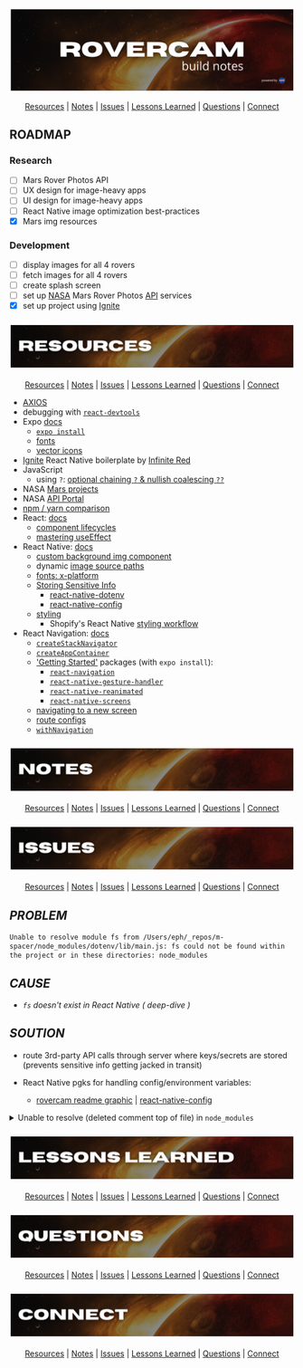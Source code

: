 <!-- #region title -->

<div align='center'>

![rovercam readme graphic](./assets/readme/build-notes-title.png)

</div>

<div align='center'>

[Resources](#resources) | [Notes](#notes) | [Issues](#issues) | [Lessons Learned](#lessons) | [Questions](#questions) | [Connect](#connect)

</div>

<!-- #endregion /title -->

<!-- #region roadmap -->

## **ROADMAP**

### **Research**

- [ ] Mars Rover Photos API
- [ ] UX design for image-heavy apps
- [ ] UI design for image-heavy apps
- [ ] React Native image optimization best-practices
- [x] Mars img resources

### **Development**

- [ ] display images for all 4 rovers
- [ ] fetch images for all 4 rovers
- [ ] create splash screen
- [ ] set up [NASA](https://api.nasa.gov/#mars-rover-photos) Mars Rover Photos [API](https://github.com/chrisccerami/mars-photo-api) services
- [x] set up project using [Ignite](https://github.com/infinitered/ignite)

<!-- #endregion /roadmap -->

<!-- #region resources -->

<h3 id='resources' align='center'>

![rovercam readme graphic](./assets/readme/resources.png)

</h3>

<div align='center'>

[Resources](#resources) | [Notes](#notes) | [Issues](#issues) | [Lessons Learned](#lessons) | [Questions](#questions) | [Connect](#connect)

</div>

- [AXIOS](https://github.com/axios/axios#axios)
- debugging with [`react-devtools`](https://www.npmjs.com/package/react-devtools)
- Expo [docs](https://docs.expo.dev)
  - [`expo install`](https://docs.expo.dev/guides/config-plugins/#expo-install)
  - [fonts](https://docs.expo.dev/versions/latest/sdk/font/)
  - [vector icons](https://icons.expo.fyi/)
- [Ignite](https://github.com/infinitered/ignite) React Native boilerplate by [Infinite Red](infinite.red)
- JavaScript
  - using `?`: [optional chaining `?` & nullish coalescing `??`](https://www.freecodecamp.org/news/how-the-question-mark-works-in-javascript/)
- NASA [Mars projects](https://mars.nasa.gov/)
- NASA [API Portal](https://api.nasa.gov/)
- [npm / yarn comparison](https://classic.yarnpkg.com/en/docs/migrating-from-npm#toc-cli-commands-comparison)
- React: [docs](reactjs.org)
  - [component lifecycles](https://projects.wojtekmaj.pl/react-lifecycle-methods-diagram/)
  - [mastering useEffect](https://www.youtube.com/watch?v=dH6i3GurZW8)
- React Native: [docs](reactnative.dev)
  - [custom background img component](https://www.sitereq.com/post/two-easy-ways-to-add-react-native-background-image)
  - dynamic [image source paths](https://stackoverflow.com/a/41432660)
  - [fonts: x-platform](https://github.com/react-native-training/react-native-fonts)
  - [Storing Sensitive Info](https://reactnative.dev/docs/security#storing-sensitive-info)
    - [react-native-dotenv](https://github.com/goatandsheep/react-native-dotenv)
    - [react-native-config](https://github.com/luggit/react-native-config)
  - [styling](https://reactnative.dev/docs/style)
    - Shopify's React Native [styling workflow](https://shopify.engineering/5-ways-to-improve-your-react-native-styling-workflow)
- React Navigation: [docs](https://reactnavigation.org/docs/4.x/getting-started)
  - [`createStackNavigator`](https://reactnavigation.org/docs/4.x/stack-navigator/)
  - [`createAppContainer`](https://reactnavigation.org/docs/4.x/app-containers#props-of-createappcontainer-on-react-native)
  - ['Getting Started'](https://reactnavigation.org/docs/4.x/getting-started) packages (with `expo install`):
    - [`react-navigation`](https://www.npmjs.com/package/react-navigation)
    - [`react-native-gesture-handler`](https://www.npmjs.com/package/react-native-gesture-handler)
    - [`react-native-reanimated`](https://www.npmjs.com/package/react-native-reanimated)
    - [`react-native-screens`](https://www.npmjs.com/package/react-native-screens)
  - [navigating to a new screen](https://reactnavigation.org/docs/4.x/navigating#navigating-to-a-new-screen)
  - [route configs](https://reactnavigation.org/docs/4.x/stack-navigator#routeconfigs)
  - [`withNavigation`](https://reactnavigation.org/docs/4.x/with-navigation/)

<!-- #endregion /resources -->

<!-- #region notes -->

<h3 id='notes' align='center'>

![rovercam readme graphic](./assets/readme/notes.png)

</h3>

<div align='center'>

[Resources](#resources) | [Notes](#notes) | [Issues](#issues) | [Lessons Learned](#lessons) | [Questions](#questions) | [Connect](#connect)

</div>

<!-- #endregion /notes -->

<!-- #region issues -->

<h3 id='issues' align='center'>

![rovercam readme graphic](./assets/readme/issues.png)

</h3>

<div align='center'>

[Resources](#resources) | [Notes](#notes) | [Issues](#issues) | [Lessons Learned](#lessons) | [Questions](#questions) | [Connect](#connect)

</div>

<!-- #region [unable to resolve module (fs)] -->

## **_PROBLEM_**

```reactnative
Unable to resolve module fs from /Users/eph/_repos/m-spacer/node_modules/dotenv/lib/main.js: fs could not be found within the project or in these directories: node_modules
```

## **_CAUSE_**

- _`fs` doesn't exist in React Native ( deep-dive )_

## **_SOUTION_**

- route 3rd-party API calls through server where keys/secrets are stored (prevents sensitive info getting jacked in transit)

- React Native pgks for handling config/environment variables:
  - [rovercam readme graphic](https://github.com/goatandsheep/react-native-dotenv) | [react-native-config](https://github.com/luggit/react-native-config)

<!-- #endregion /*unable to resolve module (fs)* -->
<!-- #region [unable to resolve module (removed comment top of file)] -->

<details>
<summary>Unable to resolve (deleted comment top of file) in <code>node_modules</code></summary>

## **_PROBLEM:_**

```reactnative
Unable to resolve module from <path>: could not be found within the project or in these directories: node_modules
```

## **_CAUSE:_**

I added a comment at top of file. Attempted:

[ ] deleting comment
[ ] restarting app
[ ] reset Metro cache via `yarn start --reset-cach` per error message \* returns `error: unknown option --reset-cache`

**_Actual Cause:_**

incomplete `<ImageBackground>` source path. awesome.

## **_SOLUTION:_**

add img file name to `<ImageBackground source={require('')}>`. awesome.

</details>

<!-- #endregion /[unable to resolve module (removed comment top of file)] -->

<!-- #endregion /issues -->

<!-- #region lessons learned -->

<h3 id='lessons' align='center'>

![rovercam readme graphic](./assets/readme/lessons.png)

</h3>

<div align='center'>

[Resources](#resources) | [Notes](#notes) | [Issues](#issues) | [Lessons Learned](#lessons) | [Questions](#questions) | [Connect](#connect)

</div>

<!-- #endregion /lessons learned -->

<!-- #region questions -->

<h3 id='questions' align='center'>

![rovercam readme graphic](./assets/readme/questions.png)

</h3>

<div align='center'>

[Resources](#resources) | [Notes](#notes) | [Issues](#issues) | [Lessons Learned](#lessons) | [Questions](#questions) | [Connect](#connect)

</div>

<!-- #endregion /questions -->

<!-- #region connect -->

<h3 id='connect' align='center'>

![rovercam readme graphic](./assets/readme/connect.png)

</h3>

<div align='center'>

[Resources](#resources) | [Notes](#notes) | [Issues](#issues) | [Lessons Learned](#lessons) | [Questions](#questions) | [Connect](#connect)

</div>

<!-- #endregion /connect -->
